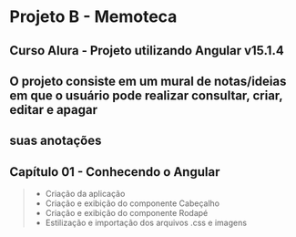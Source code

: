 # Projeto B - Memoteca

## Curso Alura - Projeto utilizando Angular v15.1.4
## O projeto consiste em um mural de notas/ideias em que o usuário pode realizar consultar, criar, editar e apagar
## suas anotações

## Capítulo 01 - Conhecendo o Angular
> * Criação da aplicação
> * Criação e exibição do componente Cabeçalho
> * Criação e exibição do componente Rodapé
> * Estilização e importação dos arquivos .css e imagens
